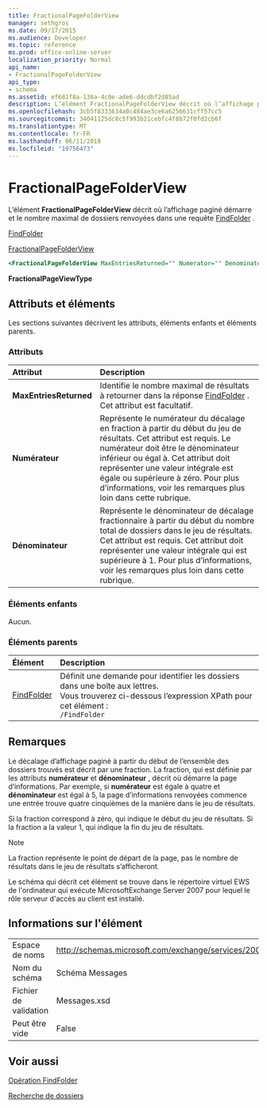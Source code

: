 ```yaml
---
title: FractionalPageFolderView
manager: sethgros
ms.date: 09/17/2015
ms.audience: Developer
ms.topic: reference
ms.prod: office-online-server
localization_priority: Normal
api_name:
- FractionalPageFolderView
api_type:
- schema
ms.assetid: ef681f8a-136a-4c0e-ade6-ddcdbf2d85ad
description: L’élément FractionalPageFolderView décrit où l’affichage paginé démarre et le nombre maximal de dossiers renvoyées dans une requête FindFolder.
ms.openlocfilehash: 3cb5f8333634a0c484ae3ce6a6256631cff57cc5
ms.sourcegitcommit: 34041125dc8c5f993b21cebfc4f8b72f0fd2cb6f
ms.translationtype: MT
ms.contentlocale: fr-FR
ms.lasthandoff: 06/11/2018
ms.locfileid: "19756473"
---
```

# <a name="fractionalpagefolderview"></a>FractionalPageFolderView

L’élément **FractionalPageFolderView** décrit où l’affichage paginé démarre et le nombre maximal de dossiers renvoyées dans une requête [FindFolder](findfolder.md) . 
  
[FindFolder](findfolder.md)
  
[FractionalPageFolderView](fractionalpagefolderview.md)
  
```xml
<FractionalPageFolderView MaxEntriesReturned="" Numerator="" Denominator=""/>
```

 **FractionalPageViewType**
## <a name="attributes-and-elements"></a>Attributs et éléments

Les sections suivantes décrivent les attributs, éléments enfants et éléments parents.
  
### <a name="attributes"></a>Attributs

|**Attribut**|**Description**|
|:-----|:-----|
|**MaxEntriesReturned** <br/> |Identifie le nombre maximal de résultats à retourner dans la réponse [FindFolder](findfolder.md) . Cet attribut est facultatif.  <br/> |
|**Numérateur** <br/> |Représente le numérateur du décalage en fraction à partir du début du jeu de résultats. Cet attribut est requis. Le numérateur doit être le dénominateur inférieur ou égal à. Cet attribut doit représenter une valeur intégrale est égale ou supérieure à zéro. Pour plus d’informations, voir les remarques plus loin dans cette rubrique.  <br/> |
|**Dénominateur** <br/> |Représente le dénominateur de décalage fractionnaire à partir du début du nombre total de dossiers dans le jeu de résultats. Cet attribut est requis. Cet attribut doit représenter une valeur intégrale qui est supérieure à 1. Pour plus d’informations, voir les remarques plus loin dans cette rubrique.  <br/> |
   
### <a name="child-elements"></a>Éléments enfants

Aucun.
  
### <a name="parent-elements"></a>Éléments parents

|**Élément**|**Description**|
|:-----|:-----|
|[FindFolder](findfolder.md) <br/> |Définit une demande pour identifier les dossiers dans une boîte aux lettres.  <br/> Vous trouverez ci-dessous l’expression XPath pour cet élément :  <br/>  `/FindFolder` <br/> |
   
## <a name="remarks"></a>Remarques

Le décalage d’affichage paginé à partir du début de l’ensemble des dossiers trouvés est décrit par une fraction. La fraction, qui est définie par les attributs **numérateur** et **dénominateur** , décrit où démarre la page d’informations. Par exemple, si **numérateur** est égale à quatre et **dénominateur** est égal à 5, la page d’informations renvoyées commence une entrée trouve quatre cinquièmes de la manière dans le jeu de résultats. 
  
Si la fraction correspond à zéro, qui indique le début du jeu de résultats. Si la fraction a la valeur 1, qui indique la fin du jeu de résultats.
  
> [!NOTE]
> La fraction représente le point de départ de la page, pas le nombre de résultats dans le jeu de résultats s’afficheront. 
  
Le schéma qui décrit cet élément se trouve dans le répertoire virtuel EWS de l'ordinateur qui exécute MicrosoftExchange Server 2007 pour lequel le rôle serveur d'accès au client est installé.
  
## <a name="element-information"></a>Informations sur l'élément

|||
|:-----|:-----|
|Espace de noms  <br/> |http://schemas.microsoft.com/exchange/services/2006/messages  <br/> |
|Nom du schéma  <br/> |Schéma Messages  <br/> |
|Fichier de validation  <br/> |Messages.xsd  <br/> |
|Peut être vide  <br/> |False  <br/> |
   
## <a name="see-also"></a>Voir aussi



[Opération FindFolder](findfolder-operation.md)


[Recherche de dossiers](http://msdn.microsoft.com/library/9124d868-017a-43f0-b915-5c0082cacec9%28Office.15%29.aspx)

